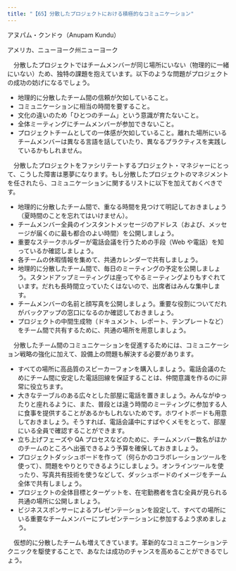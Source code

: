 ```yaml
---
title: "【65】分散したプロジェクトにおける積極的なコミュニケーション"
---
```



アヌパム・クンドゥ（Anupam Kundu）



アメリカ、ニューヨーク州ニューヨーク


　分散したプロジェクトではチームメンバーが同じ場所にいない（物理的に一緒にいない）ため、独特の課題を抱えています。以下のような問題がプロジェクトの成功の妨げになるでしょう。

  - 地理的に分散したチーム間の信頼が欠如していること。
  - コミュニケーションに相当の時間を要すること。
  - 文化の違いのため「ひとつのチーム」という意識が育たないこと。
  - 全体ミーティングにチームメンバーが参加できないこと。
  - プロジェクトチームとしての一体感が欠如していること。離れた場所にいるチームメンバーは異なる言語を話していたり、異なるプラクティスを実践しているかもしれません。

　分散したプロジェクトをファシリテートするプロジェクト・マネジャーにとって、こうした障害は悪夢になります。もし分散したプロジェクトのマネジメントを任されたら、コミュニケーションに関するリストに以下を加えておくべきです。

  - 地理的に分散したチーム間で、重なる時間を見つけて明記しておきましょう（夏時間のことを忘れてはいけません）。
  - チームメンバー全員のインスタントメッセージのアドレス（および、メッセージが届くのに最も都合のよい時間）を公開しましょう。
  - 重要なステークホルダーが電話会議を行うための手段（Web や電話）を知っているか確認しましょう。
  - 各チームの休暇情報を集めて、共通カレンダーで共有しましょう。
  - 地理的に分散したチーム間で、毎日のミーティングの予定を公開しましょう。スタンドアップミーティングは座ってやるミーティングよりもすぐれています。だれも長時間立っていたくはないので、出席者はみんな集中します。
  - チームメンバーの名前と顔写真を公開しましょう。重要な役割についてだれがバックアップの窓口になるのか確認しておきましょう。
  - プロジェクトの中間生成物（ドキュメント、レポート、テンプレートなど）をチーム間で共有するために、共通の場所を用意しましょう。

　分散したチーム間のコミュニケーションを促進するためには、コミュニケーション戦略の強化に加えて、設備上の問題も解決する必要があります。

  - すべての場所に高品質のスピーカーフォンを購入しましょう。電話会議のためにチーム間に安定した電話回線を保証することは、仲間意識を作るのに非常に役立ちます。
  - 大きなテーブルのある広々とした部屋に電話を置きましょう。みんながゆったりと座れるように、また、普段とは違う時間のミーティングに参加する人に食事を提供することがあるかもしれないためです。ホワイトボードも用意しておきましょう。そうすれば、電話会議中にすばやくメモをとって、部屋にいる全員で確認することができます。
  - 立ち上げフェーズや QA プロセスなどのために、チームメンバー数名がほかのチームのところへ出張できるよう予算を確保しておきましょう。
  - プロジェクトダッシュボードを作って（何らかのコラボレーションツールを使って）、問題をやりとりできるようにしましょう。オンラインツールを使ったり、写真共有技術を使うなどして、ダッシュボードのイメージをチーム全体で共有しましょう。
  - プロジェクトの全体目標とターゲットを、在宅勤務者を含む全員が見られる共通の場所に公開しましょう。
  - ビジネススポンサーによるプレゼンテーションを設定して、すべての場所にいる重要なチームメンバーにプレゼンテーションに参加するよう求めましょう。

　仮想的に分散したチームも増えてきています。革新的なコミュニケーションテクニックを駆使することで、あなたは成功のチャンスを高めることができるでしょう。
